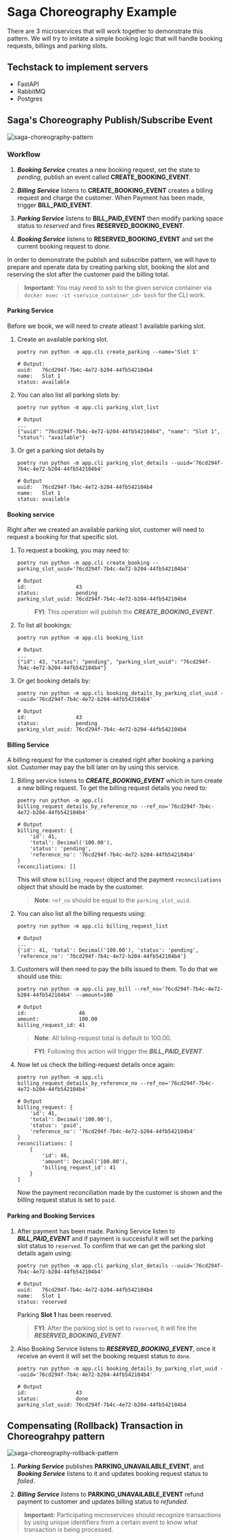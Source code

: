 # Saga Choreography Example

There are 3 microservices that will work together to demonstrate this pattern. We will try to imitate a simple booking logic that will handle booking requests, billings and parking slots.

## Techstack to implement servers

- FastAPI
- RabbitMQ
- Postgres

## Saga's Choreography Publish/Subscribe Event

![saga-choreography-pattern](https://github.com/roelzkie15/python-microservices-patterns/blob/master/saga-choreograhpy-example/resources/saga-choreography-pattern.png)

### Workflow

1. _**Booking Service**_ creates a new booking request, set the state to _pending_, publish an event called **CREATE_BOOKING_EVENT**.

1. _**Billing Service**_ listens to **CREATE_BOOKING_EVENT** creates a billing request and charge the customer. When Payment has been made, trigger **BILL_PAID_EVENT**.

1. _**Parking Service**_ listens to **BILL_PAID_EVENT**  then modify parking space status to _reserved_ and fires **RESERVED_BOOKING_EVENT**.

1. _**Booking Service**_ listens to **RESERVED_BOOKING_EVENT** and set the current booking request to _done_.

In order to demonstrate the publish and subscribe pattern, we will have to prepare and operate data by creating parking slot, booking the slot and reserving the slot after the customer paid the billing total.

> **Important**: You may need to ssh to the given service container via `docker exec -it <service_container_id> bash` for the CLI work.

#### Parking Service

Before we book, we will need to create atleast 1 available parking slot.

1. Create an available parking slot.

    ```
    poetry run python -m app.cli create_parking --name='Slot 1'

    # Output:
    uuid:   76cd294f-7b4c-4e72-b204-44fb542104b4
    name:   Slot 1
    status: available
    ```

1. You can also list all parking slots by:

    ```
    poetry run python -m app.cli parking_slot_list

    # Output
    ...
    {"uuid": "76cd294f-7b4c-4e72-b204-44fb542104b4", "name": "Slot 1", "status": "available"}
    ```

1. Or get a parking slot details by
    ```
    poetry run python -m app.cli parking_slot_details --uuid='76cd294f-7b4c-4e72-b204-44fb542104b4'

    # Output
    uuid:   76cd294f-7b4c-4e72-b204-44fb542104b4
    name:   Slot 1
    status: available
    ```

#### Booking service

Right after we created an available parking slot, customer will need to request a booking for that specific slot.

1. To request a booking, you may need to:

    ```
    poetry run python -m app.cli create_booking --parking_slot_uuid='76cd294f-7b4c-4e72-b204-44fb542104b4'

    # Output
    id:                43
    status:            pending
    parking_slot_uuid: 76cd294f-7b4c-4e72-b204-44fb542104b4
    ```

    > **FYI**: This operation will publish the _**CREATE_BOOKING_EVENT**_.

1. To list all bookings:

    ```
    poetry run python -m app.cli booking_list

    # Output
    ...
    {"id": 43, "status": "pending", "parking_slot_uuid": "76cd294f-7b4c-4e72-b204-44fb542104b4"}
    ```

1. Or get booking details by:

    ```
    poetry run python -m app.cli booking_details_by_parking_slot_uuid --uuid='76cd294f-7b4c-4e72-b204-44fb542104b4'

    # Output
    id:                43
    status:            pending
    parking_slot_uuid: 76cd294f-7b4c-4e72-b204-44fb542104b4
    ```

#### Billing Service

A billing request for the customer is created right after booking a parking slot. Customer may pay the bill later on by using this service.

1. Billing service listens to _**CREATE_BOOKING_EVENT**_ which in turn create a new billing request. To get the billing request details you need to:

    ```
    poetry run python -m app.cli billing_request_details_by_reference_no --ref_no='76cd294f-7b4c-4e72-b204-44fb542104b4'

    # Output
    billing_request: {
        'id': 41,
        'total': Decimal('100.00'),
        'status': 'pending',
        'reference_no': '76cd294f-7b4c-4e72-b204-44fb542104b4'
    }
    reconciliations: []
    ```

    This will show `billing_request` object and the payment `reconciliations` object that should be made by the customer.

    > **Note**: `ref_no` should be equal to the `parking_slot_uuid`.

1. You can also list all the billing requests using:

    ```
    poetry run python -m app.cli billing_request_list

    # Output
    ...
    {'id': 41, 'total': Decimal('100.00'), 'status': 'pending', 'reference_no': '76cd294f-7b4c-4e72-b204-44fb542104b4'}
    ```

1. Customers will then need to pay the bills issued to them. To do that we should use this:

    ```
    poetry run python -m app.cli pay_bill --ref_no='76cd294f-7b4c-4e72-b204-44fb542104b4' --amount=100

    # Output
    id:                 46
    amount:             100.00
    billing_request_id: 41
    ```

    > **Note**: All biling-request total is default to 100.00.

    > **FYI**: Following this action will trigger the _**BILL_PAID_EVENT**_.

1. Now let us check the billing-request details once again:

    ```
    poetry run python -m app.cli billing_request_details_by_reference_no --ref_no='76cd294f-7b4c-4e72-b204-44fb542104b4'

    # Output
    billing_request: {
        'id': 41,
        'total': Decimal('100.00'),
        'status': 'paid',
        'reference_no': '76cd294f-7b4c-4e72-b204-44fb542104b4'
    }
    reconciliations: [
        {
            'id': 46,
            'amount': Decimal('100.00'),
            'billing_request_id': 41
        }
    ]
    ```

    Now the payment reconciliation made by the customer is shown and the billing request status is set to `paid`.

#### Parking and Booking Services

1. After payment has been made. Parking Service listen to _**BILL_PAID_EVENT**_ and if payment is successful it will set the parking slot status to `reserved`. To confirm that we can get the parking slot details again using:

    ```
    poetry run python -m app.cli parking_slot_details --uuid='76cd294f-7b4c-4e72-b204-44fb542104b4'

    # Output
    uuid:   76cd294f-7b4c-4e72-b204-44fb542104b4
    name:   Slot 1
    status: reserved
    ```

    Parking **Slot 1** has been reserved.

    > **FYI**: After the parking slot is set to `reserved`, it will fire the _**RESERVED_BOOKING_EVENT**_.

1. Also Booking Service listens to _**RESERVED_BOOKING_EVENT**_, once it receive an event it will set the booking request status to `done`.

    ```
    poetry run python -m app.cli booking_details_by_parking_slot_uuid --uuid='76cd294f-7b4c-4e72-b204-44fb542104b4'

    # Output
    id:                43
    status:            done
    parking_slot_uuid: 76cd294f-7b4c-4e72-b204-44fb542104b4
    ```

## Compensating (Rollback) Transaction in Choreograhpy pattern

![saga-choreography-rollback-pattern](https://github.com/roelzkie15/python-microservices-patterns/blob/master/saga-choreograhpy-example/resources/saga-choreography-pattern-rb-transaction.png)

1. _**Parking Service**_ publishes **PARKING_UNAVAILABLE_EVENT**, and _**Booking Service**_ listens to it and updates booking request status to _failed_.

1. _**Billing Service**_ listens to **PARKING_UNAVAILABLE_EVENT** refund payment to customer and updates billing status to _refunded_.

> **Important:** Participating microservices should recognize transactions by using unique identifiers from a certain event to know what transaction is being processed.
